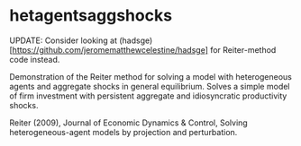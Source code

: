 # hetagentsaggshocks

UPDATE: Consider looking at (hadsge)[https://github.com/jeromematthewcelestine/hadsge] for Reiter-method code instead.

Demonstration of the Reiter method for solving a model with heterogeneous agents and aggregate shocks in general equilibrium. Solves a simple model of firm investment with persistent aggregate and idiosyncratic productivity shocks.

Reiter (2009), Journal of Economic Dynamics & Control, Solving heterogeneous-agent models by projection and perturbation.
